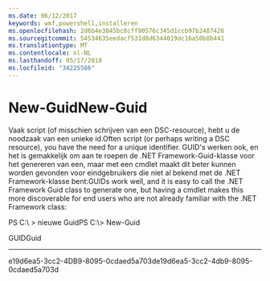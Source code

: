 ```yaml
---
ms.date: 06/12/2017
keywords: wmf,powershell,installeren
ms.openlocfilehash: 2d6b4e3045bc8cff90576c345d1ccb97b2487426
ms.sourcegitcommit: 54534635eedacf531d8d6344019dc16a50b8b441
ms.translationtype: MT
ms.contentlocale: nl-NL
ms.lasthandoff: 05/17/2018
ms.locfileid: "34225586"
---
```

# <a name="new-guid"></a><span data-ttu-id="ce1f2-102">New-Guid</span><span class="sxs-lookup"><span data-stu-id="ce1f2-102">New-Guid</span></span>
<span data-ttu-id="ce1f2-103">Vaak script (of misschien schrijven van een DSC-resource), hebt u de noodzaak van een unieke id.</span><span class="sxs-lookup"><span data-stu-id="ce1f2-103">Often script (or perhaps writing a DSC resource), you have the need for a unique identifier.</span></span> <span data-ttu-id="ce1f2-104">GUID's werken ook, en het is gemakkelijk om aan te roepen de .NET Framework-Guid-klasse voor het genereren van een, maar met een cmdlet maakt dit beter kunnen worden gevonden voor eindgebruikers die niet al bekend met de .NET Framework-klasse bent:</span><span class="sxs-lookup"><span data-stu-id="ce1f2-104">GUIDs work well, and it is easy to call the .NET Framework Guid class to generate one, but having a cmdlet makes this more discoverable for end users who are not already familiar with the .NET Framework class:</span></span>

<span data-ttu-id="ce1f2-105">PS C:\\ &gt; nieuwe Guid</span><span class="sxs-lookup"><span data-stu-id="ce1f2-105">PS C:\\&gt; New-Guid</span></span>

<span data-ttu-id="ce1f2-106">GUID</span><span class="sxs-lookup"><span data-stu-id="ce1f2-106">Guid</span></span>

----

<span data-ttu-id="ce1f2-107">e19d6ea5-3cc2-4DB9-8095-0cdaed5a703d</span><span class="sxs-lookup"><span data-stu-id="ce1f2-107">e19d6ea5-3cc2-4db9-8095-0cdaed5a703d</span></span>

